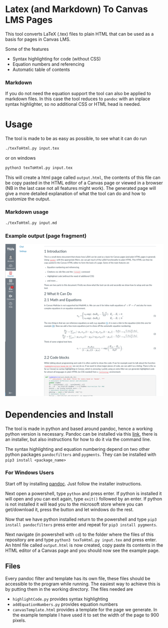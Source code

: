 # Latex (and Markdown) To Canvas LMS Pages
This tool converts LaTeX (.tex) files to plain HTML that can be used as a basis for pages in Canvas LMS.

Some of the features 

* Syntax highlighting for code (without CSS)
* Equation numbers and referencing
* Automatic table of contents

### Markdown 
If you do not need the equation support the tool can also be applied to markdown files. In this case the tool reduces to `pandoc` with an inplace syntax highlighter, so no additional CSS or HTML head is needed.

# Usage
The tool is made to be as easy as possible, to see what it can do run

```bash
./texToHtml.py input.tex
```
or on windows
```bash
python3 texToHtml.py input.tex
```

This will create a html page called `output.html`, the contents of this file can be copy pasted in the HTML editor of a Canvas page or viewed in a browser (NB in the last case not all features might work). The generated page will give a more detailed explanation of what the tool can do and how to customize the output.

### Markdown usage

```bash
./texToHtml.py input.md
```

### Example output (page fragment)
![](example.png)

# Dependencies and Install
The tool is made in python and based around pandoc, hence a working python version is necessary. Pandoc can be installed via this [link](https://pandoc.org/installing.html), there is an installer, but also instructions for how to do it via the command line.
	
The syntax highlighting and equation numbering depend on two other python packages `pandocfilters` and `pygments`. They can be installed with `pip3 install <package_name>`

### For Windows Users
Start off by installing [pandoc](https://pandoc.org/installing.html). Just follow the installer instructions.

Next open a powershell, type `python` and press enter. If python is installed it will open and you can exit again, type `exit()` followed by an enter. If python is not installed it will lead you to the microsoft store where you can get/download it, press the button and let windows do the rest. 

Now that we have python installed return to the powershell and type `pip3 install pandocfilters` press enter and repeat for `pip3 install pygments`.

Next navigate (in powershell with `cd`) to the folder where the files of this repository are and type `python3 texToHtml.py input.tex` and press enter. An html file called `output.html` is now created, copy paste its contents in the HTML editor of a Canvas page and you should now see the example page.


## Files
Every pandoc filter and template has its own file, these files should be accessible to the program while running. The easiest way to achieve this is by putting them in the working directory. The files needed are	
* `highlightCode.py` provides syntax highlighting
* `addEquationNumbers.py` provides equation numbers
* `canvasTemplate.html` provides a template for the page we generate. In the example template I have used it to set the width of the page to 900 pixels.
